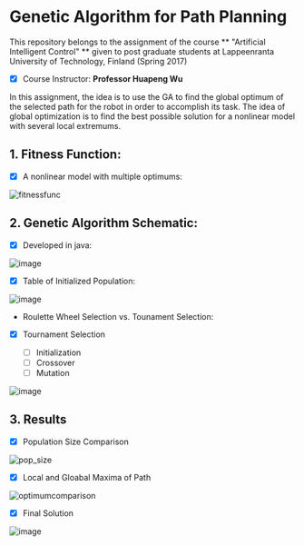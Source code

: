 # Genetic Algorithm for Path Planning

This repository belongs to the assignment of the course  ** "Artificial Intelligent Control" ** given to post graduate students at Lappeenranta University of Technology, Finland (Spring 2017) 

- [x] Course Instructor: **Professor Huapeng Wu**


In this assignment, the idea is to use the GA to find the global optimum of the selected path for the robot in order to accomplish its task. The idea of global optimization is to find the best possible solution for a nonlinear model with several local extremums.

## 1. Fitness Function:

- [x] A nonlinear model with multiple optimums:

![fitnessfunc](https://cloud.githubusercontent.com/assets/11946010/25102607/ce6ae81a-23c1-11e7-86c6-4338a6048100.jpg)

## 2. Genetic Algorithm Schematic:

- [x] Developed in java:

![image](https://cloud.githubusercontent.com/assets/11946010/25102690/3c828b1e-23c2-11e7-981e-5b57f35cfe59.png)

- [x] Table of Initialized Population:

![image](https://cloud.githubusercontent.com/assets/11946010/25102860/e18ac536-23c2-11e7-852f-3fe3ab12ce4f.png)

* Roulette Wheel Selection vs. Tounament Selection:

- [x] Tournament Selection 

  - [ ] Initialization
  - [ ] Crossover
  - [ ] Mutation

![image](https://cloud.githubusercontent.com/assets/11946010/25102930/2f85056c-23c3-11e7-90ca-7abfef9c31b9.png)

## 3. Results

- [x] Population Size Comparison

![pop_size](https://cloud.githubusercontent.com/assets/11946010/25103078/c39a7b2e-23c3-11e7-9348-1e7dc6f2c985.jpg)

- [x] Local and Gloabal Maxima of Path

![optimumcomparison](https://cloud.githubusercontent.com/assets/11946010/25103186/36bb7b08-23c4-11e7-88b6-d87948236d43.jpg)

- [x] Final Solution

![image](https://cloud.githubusercontent.com/assets/11946010/25103237/6bdb0fd8-23c4-11e7-9595-46aa664a57f1.png)
